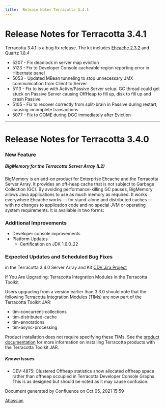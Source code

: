 ```yaml
---
title:  Release Notes Terracotta 3.4.1  
---
```


Release Notes for Terracotta 3.4.1
==================================

Terracotta 3.4.1 is a bug fix release. The kit includes [Ehcache 2.3.2](Release-Notes-Ehcache-2.3.2) and Quartz 1.8.4

*   5207 - Fix deadlock in server map eviction
*   5123 - Fix to Developer Console cacheable region reporting error in Hibernate panel
*   5053 - Updated MBean tunneling to stop unnecessary JMX communication from Client to Server
*   5113 - Fix to issue with Active/Passive Server setup. GC thread could get stuck on Passive Server causing OffHeap to fill up, disk to fill up and crash Passive
*   5105 - Fix to recover correctly from split-brain in Passive during restart, causing incomplete transactions
*   5077 - Fix to OOME during DGC immediately after Eviction

* * *

Release Notes for Terracotta 3.4.0
==================================

### New Feature

##### BigMemory for the Terracotta Server Array (L2)

BigMemory is an add-on product for Enterprise Ehcache and the Terracotta Server Array. It provides an off-heap cache that is not subject to Garbage Collection (GC). By avoiding performance-killing GC pauses, BigMemory allows Java applications to use as much memory as required. It works everywhere Ehcache works — for stand-alone and distributed caches — with no changes to application code and no special JVM or operating system requirements. It is available in two forms:

### Additional Improvements

*   Developer console improvements
*   Platform Updates
    *   Certification on JDK 1.6.0\_22

### Expected Updates and Scheduled Bug Fixes

in the Terracotta 3.4.0 Server Array and Kit [CDV Jira Project](https://jira.terracotta.org/jira/browse/CDV#selectedTab=com.atlassian.jira.plugin.system.project%3Achangelog-panel)

If You Are Upgrading: Terracotta Integration Modules in the Terracotta Toolkit

Users upgrading from a version earlier than 3.3.0 should note that the following Terracotta Integration Modules (TIMs) are now part of the Terracotta Toolkit JAR:

*   tim-concurrent-collections
*   tim-distributed-cache
*   tim-annotations
*   tim-async-processing

Product installation does not require specifying these TIMs. See the [product documentation](http://terracotta.org/documentation) for more information on installing Terracotta products with the Terracotta Toolkit JAR.

##### Known Issues

*   DEV-4875: Clustered Offheap statistics show allocated offheap space rather than offheap occupied in Terracotta Developer Console Graphs. This is as designed but should be noted as it may cause confusion.

Document generated by Confluence on Oct 05, 2021 15:59

[Atlassian](http://www.atlassian.com/)
